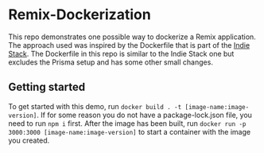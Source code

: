 # Remix-Dockerization

This repo demonstrates one possible way to dockerize a Remix application.
The approach used was inspired by the Dockerfile that is part of the [Indie Stack](https://github.com/remix-run/indie-stack/).
The Dockerfile in this repo is similar to the Indie Stack one but excludes the Prisma setup and has some other small changes.

## Getting started

To get started with this demo, run `docker build . -t [image-name:image-version]`.
If for some reason you do not have a package-lock.json file, you need to run `npm i` first.
After the image has been built, run `docker run -p 3000:3000 [image-name:image-version]` to start a container with the image you created.
